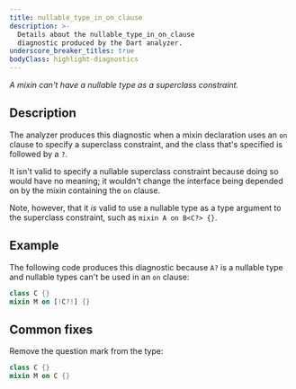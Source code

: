 ```yaml
---
title: nullable_type_in_on_clause
description: >-
  Details about the nullable_type_in_on_clause
  diagnostic produced by the Dart analyzer.
underscore_breaker_titles: true
bodyClass: highlight-diagnostics
---
```


_A mixin can't have a nullable type as a superclass constraint._

## Description

The analyzer produces this diagnostic when a mixin declaration uses an `on`
clause to specify a superclass constraint, and the class that's specified
is followed by a `?`.

It isn't valid to specify a nullable superclass constraint because doing so
would have no meaning; it wouldn't change the interface being depended on
by the mixin containing the `on` clause.

Note, however, that it _is_ valid to use a nullable type as a type argument
to the superclass constraint, such as `mixin A on B<C?> {}`.


## Example

The following code produces this diagnostic because `A?` is a nullable type
and nullable types can't be used in an `on` clause:

```dart
class C {}
mixin M on [!C?!] {}
```

## Common fixes

Remove the question mark from the type:

```dart
class C {}
mixin M on C {}
```
